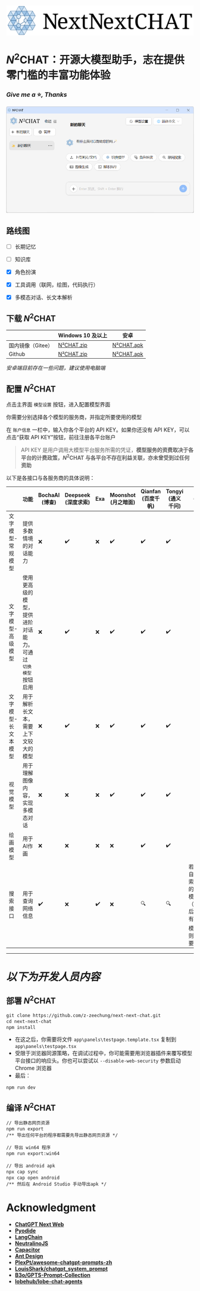 ![](./docs/readme/nnchat-banner-fullname.svg)

# *N*<sup>2</sup>CHAT：开源大模型助手，志在提供零门槛的丰富功能体验
### <i>Give me a </i>⭐<i>, Thanks </i>

![](./docs/readme/screenshot.png)

## 路线图
- [ ] 长期记忆
- [ ] 知识库
- [x] 角色扮演
- [x] 工具调用（联网，绘图，代码执行）
- [x] 多模态对话、长文本解析


## 下载 *N*<sup>2</sup>CHAT
|| Windows 10 及以上 | 安卓 |
|---|---|---|
|国内镜像（Gitee）|[N²CHAT.zip](https://gitee.com/Zee-Chung/next-next-chat-release/raw/main/win64/N%C2%B2CHAT.zip)|[N²CHAT.apk](https://gitee.com/Zee-Chung/next-next-chat-release/raw/main/android/N%C2%B2CHAT.apk)|
|Github|[N²CHAT.zip](https://raw.githubusercontent.com/z-zeechung/next-next-chat-release/refs/heads/main/win64/N%C2%B2CHAT.zip)|[N²CHAT.apk](https://raw.githubusercontent.com/z-zeechung/next-next-chat-release/refs/heads/main/android/N%C2%B2CHAT.apk)|
*安卓端目前存在一些问题，建议使用电脑端*


## 配置 *N*<sup>2</sup>CHAT
点击主界面 `模型设置` 按钮，进入配置模型界面

你需要分别选择各个模型的服务商，并指定所要使用的模型

在 `账户信息` 一栏中，输入你各个平台的 API KEY。如果你还没有 API KEY，可以点击“获取 API KEY”按钮，前往注册各平台账户

> API KEY 是用户调用大模型平台服务所需的凭证，**模型服务的资费取决于各平台的计费政策，*N*<sup>2</sup>CHAT 与各平台不存在利益关联，亦未曾受到过任何资助**

以下是各接口与各服务商的具体说明：

||功能|BochaAI (博查)|Deepseek (深度求索)|Exa|Moonshot (月之暗面)|Qianfan (百度千帆)|Tongyi (通义千问)|备注|
|---|---|---|---|---|---|---|---|---|
|文字模型-常规模型|提供多数情境的对话能力|❌|✔️|❌|✔️|✔️|✔️||
|文字模型-高级模型|使用更高级的模型，提供进阶对话能力。可通过 `切换模型` 按钮启用|❌|✔️|❌|✔️|✔️|✔️||
|文字模型-长文本模型|用于解析长文本，需要上下文较大的模型|❌|✔️|❌|✔️|✔️|✔️||
|视觉模型|用于理解图像内容，实现多模态对话|❌|❌|❌|✔️|✔️|✔️||
|绘画模型|用于AI作画|❌|❌|❌|❌|✔️|✔️||
|搜索接口|用于查询网络信息|✔️|❌|✔️|❌|🔍|🔍|若使用自带搜索能力的文字模型（名称后带有“🔍”的模型），则不需要|

---
# *以下为开发人员内容*
## 部署 *N*<sup>2</sup>CHAT
```
git clone https://github.com/z-zeechung/next-next-chat.git
cd next-next-chat
npm install
```
- 在这之后，你需要将文件 `app\panels\testpage.template.tsx` 复制到 `app\panels\testpage.tsx`
- 受限于浏览器同源策略，在调试过程中，你可能需要用浏览器插件来覆写模型平台接口的响应头。你也可以尝试以 `--disable-web-security` 参数启动 Chrome 浏览器
- 最后：
```
npm run dev
```

## 编译 *N*<sup>2</sup>CHAT
```
// 导出静态网页资源
npm run export 
/** 导出任何平台的程序都需要先导出静态网页资源 */

// 导出 win64 程序
npm run export:win64

// 导出 android apk
npx cap sync
npx cap open android
/** 然后在 Android Studio 手动导出apk */
```

# Acknowledgment

- [**ChatGPT Next Web**](https://github.com/ChatGPTNextWeb/NextChat)
- [**Pyodide**](https://github.com/pyodide/pyodide)
- [**LangChain**](https://js.langchain.com/docs/introduction/)
- [**NeutralinoJS**](https://neutralino.js.org/)
- [**Capacitor**](https://capacitorjs.com/)
- [**Ant Design**](https://ant.design/)
- [**PlexPt/awesome-chatgpt-prompts-zh**](https://github.com/PlexPt/awesome-chatgpt-prompts-zh)
- [**LouisShark/chatgpt_system_prompt**](https://github.com/LouisShark/chatgpt_system_prompt)
- [**B3o/GPTS-Prompt-Collection**](https://github.com/B3o/GPTS-Prompt-Collection)
- [**lobehub/lobe-chat-agents**](https://github.com/lobehub/lobe-chat-agents)
